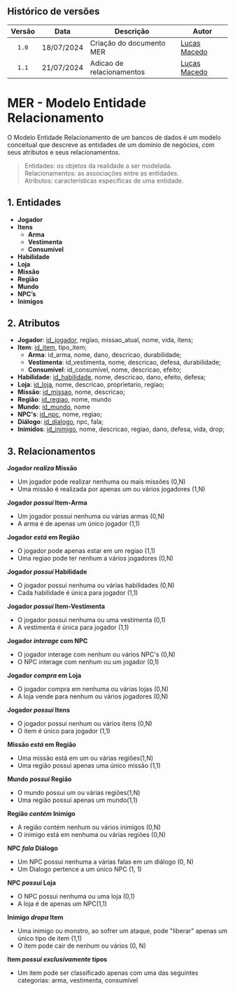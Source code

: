 ## Histórico de versões

| Versão |    Data    | Descrição                 | Autor                                      |
| :----: | :--------: | ------------------------- | ------------------------------------------ |
| `1.0`  | 18/07/2024 | Criação do documento MER  | [Lucas Macedo](https://github.com/Luckx98) |
| `1.1`  | 21/07/2024 | Adicao de relacionamentos | [Lucas Macedo](https://github.com/Luckx98) |

# MER - Modelo Entidade Relacionamento

O Modelo Entidade Relacionamento de um bancos de dados é um modelo conceitual que descreve as entidades de um domínio de negócios, com seus atributos e seus relacionamentos.

> Entidades: os objetos da realidade a ser modelada.<br>
> Relacionamentos: as associações entre as entidades.<br>
> Atributos: características específicas de uma entidade.<br>

## 1. Entidades

- **Jogador**
- **Itens**
  - **Arma**
  - **Vestimenta**
  - **Consumível**
- **Habilidade**
- **Loja**
- **Missão**
- **Região**
- **Mundo**
- **NPC’s**
- **Inimigos**

## 2. Atributos

- **Jogador**: <ins>id_jogador</ins>, regiao, missao_atual, nome, vida, itens;
- **Item**: <ins>id_item</ins>, tipo_item;
  - **Arma**: id_arma, nome, dano, descricao, durabilidade;
  - **Vestimenta**: id_vestimenta, nome, descricao, defesa, durabilidade;
  - **Consumível**: id_consumível, nome, descricao, efeito;
- **Habilidade**: <ins>id_habilidade</ins>, nome, descricao, dano, efeito, defesa;
- **Loja**: <ins>id_loja</ins>, nome, descricao, proprietario, regiao;
- **Missão**: <ins>id_missao</ins>, nome, descricao;
- **Região**: <ins>id_regiao</ins>, nome, mundo
- **Mundo**: <ins>id_mundo</ins>, nome
- **NPC's**: <ins>id_npc</ins>, nome, regiao;
- **Diálogo**: <ins>id_dialogo</ins>, npc, fala;
- **Inimidos**: <ins>id_inimigo</ins>, nome, descricao, regiao, dano, defesa, vida, drop;

## 3. Relacionamentos

**Jogador _realiza_ Missão**

- Um jogador pode realizar nenhuma ou mais missões (0,N)
- Uma missão é realizada por apenas um ou vários jogadores (1,N)

**Jogador _possui_ Item-Arma**

- Um jogador possui nenhuma ou várias armas (0,N)
- A arma é de apenas um único jogador (1,1)

**Jogador _está_ em Região**

- O jogador pode apenas estar em um regiao (1,1)
- Uma regiao pode ter nenhum a vários jogadores (0,N)

**Jogador _possui_ Habilidade**

- O jogador possui nenhuma ou várias habilidades (0,N)
- Cada habilidade é única para jogador (1,1)

**Jogador _possui_ Item-Vestimenta**

- O jogador possui nenhuma ou uma vestimenta (0,1)
- A vestimenta é única para jogador (1,1)

**Jogador _interage_ com NPC**

- O jogador interage com nenhum ou vários NPC's (0,N)
- O NPC interage com nenhum ou um jogador (0,1)

**Jogador _compra_ em Loja**

- O jogador compra em nenhuma ou várias lojas (0,N)
- A loja vende para nenhum ou vários jogadores (0,N)

**Jogador _possui_ Itens**

- O jogador possui nenhum ou vários itens (0,N)
- O item é único para jogador (1,1)

**Missão _está_ em Região**

- Uma missão está em um ou várias regiões(1,N)
- Uma região possui apenas uma único missão (1,1)

**Mundo _possui_ Região**

- O mundo possui um ou várias regiões(1,N)
- Uma região possui apenas um mundo(1,1)

**Região _contém_ Inimigo**

- A região contém nenhum ou vários inimigos (0,N)
- O inimigo está em nenhuma ou várias regiões (0,N)

**NPC _fala_ Diálogo**

- Um NPC possui nenhuma a várias falas em um diálogo (0, N)
- Um Dialogo pertence a um único NPC (1, 1)

**NPC _possui_ Loja**

- O NPC possui nenhuma ou uma loja (0,1)
- A loja é de apenas um NPC(1,1)

**Inimigo _dropa_ Item**

- Uma inimigo ou monstro, ao sofrer um ataque, pode "liberar" apenas um único tipo de item (1,1)
- O item pode cair de nenhum ou vários (0, N)

**Item _possui exclusivamente_ tipos**

- Um item pode ser classificado apenas com uma das seguintes categorias: arma, vestimenta, consumível
